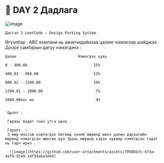 # 📌 DAY 2 Дадлага
![image](https://github.com/user-attachments/assets/f3463bd8-ae3b-4059-8f07-4eaec18ae1f6)

    Дасгал 2 LeetCode : Design Parking System 
  Өгүүлбэр : ABC компани нь ажилчидийнхаа цалинг нэмэхээр шийджээ . Доорх самбарын дагуу нэмэгдэнэ :
  
    Цалин                            Нэмэгдэх хувь         
   
    0 - 400.00                              15%

    400.01 - 800.00                         12%

    800.01 - 1200.00                        10%

    1200.01 - 2000.00                        7%

    2000.00ooc их                            4%


     Оролт :

     Гараас бодит тоон утга орно .

     Гаралт  :
     3 мөр мэссэж хэвлэгдэх бөгөөд эхний мөрөнд шинэ цалин дараагийн мөрөнд нэмэгдсэн мөнгөн дүн 3дахь мөрөнд хэдэн хувиар нэмэгдсэн гэдэг нь гарч ирнэ .

      ![image](https://github.com/user-attachments/assets/7050bb7c-473a-4af0-92a9-14f34aba3eb4)
